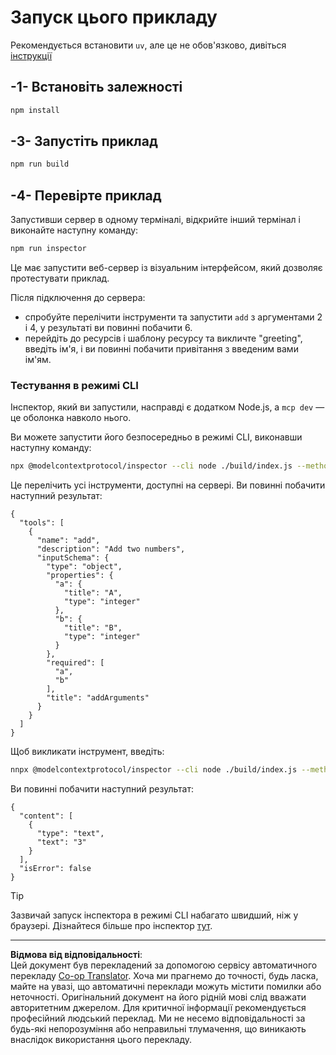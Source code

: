<!--
CO_OP_TRANSLATOR_METADATA:
{
  "original_hash": "6ebbb78b04c9b1f6c2367c713524fc95",
  "translation_date": "2025-09-03T16:21:24+00:00",
  "source_file": "03-GettingStarted/01-first-server/solution/typescript/README.md",
  "language_code": "uk"
}
-->
# Запуск цього прикладу

Рекомендується встановити `uv`, але це не обов'язково, дивіться [інструкції](https://docs.astral.sh/uv/#highlights)

## -1- Встановіть залежності

```bash
npm install
```

## -3- Запустіть приклад

```bash
npm run build
```

## -4- Перевірте приклад

Запустивши сервер в одному терміналі, відкрийте інший термінал і виконайте наступну команду:

```bash
npm run inspector
```

Це має запустити веб-сервер із візуальним інтерфейсом, який дозволяє протестувати приклад.

Після підключення до сервера:

- спробуйте перелічити інструменти та запустити `add` з аргументами 2 і 4, у результаті ви повинні побачити 6.
- перейдіть до ресурсів і шаблону ресурсу та викличте "greeting", введіть ім'я, і ви повинні побачити привітання з введеним вами ім'ям.

### Тестування в режимі CLI

Інспектор, який ви запустили, насправді є додатком Node.js, а `mcp dev` — це оболонка навколо нього.

Ви можете запустити його безпосередньо в режимі CLI, виконавши наступну команду:

```bash
npx @modelcontextprotocol/inspector --cli node ./build/index.js --method tools/list
```

Це перелічить усі інструменти, доступні на сервері. Ви повинні побачити наступний результат:

```text
{
  "tools": [
    {
      "name": "add",
      "description": "Add two numbers",
      "inputSchema": {
        "type": "object",
        "properties": {
          "a": {
            "title": "A",
            "type": "integer"
          },
          "b": {
            "title": "B",
            "type": "integer"
          }
        },
        "required": [
          "a",
          "b"
        ],
        "title": "addArguments"
      }
    }
  ]
}
```

Щоб викликати інструмент, введіть:

```bash
nnpx @modelcontextprotocol/inspector --cli node ./build/index.js --method tools/call --tool-name add --tool-arg a=1 --tool-arg b=2
```

Ви повинні побачити наступний результат:

```text
{
  "content": [
    {
      "type": "text",
      "text": "3"
    }
  ],
  "isError": false
}
```

> [!TIP]
> Зазвичай запуск інспектора в режимі CLI набагато швидший, ніж у браузері.
> Дізнайтеся більше про інспектор [тут](https://github.com/modelcontextprotocol/inspector).

---

**Відмова від відповідальності**:  
Цей документ був перекладений за допомогою сервісу автоматичного перекладу [Co-op Translator](https://github.com/Azure/co-op-translator). Хоча ми прагнемо до точності, будь ласка, майте на увазі, що автоматичні переклади можуть містити помилки або неточності. Оригінальний документ на його рідній мові слід вважати авторитетним джерелом. Для критичної інформації рекомендується професійний людський переклад. Ми не несемо відповідальності за будь-які непорозуміння або неправильні тлумачення, що виникають внаслідок використання цього перекладу.